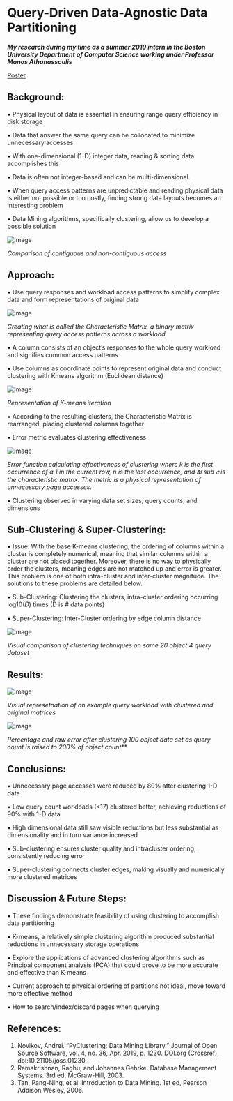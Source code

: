 # Query-Driven Data-Agnostic Data Partitioning

***My research during my time as a summer 2019 intern in the Boston University Department of Computer Science working under Professor Manos Athanassoulis***

[Poster](https://github.com/therealestkevin/Query-Driven-Data-Partitioning/files/3490406/Xu.Kevin.POSTER.pdf)

## Background:

• Physical layout of data is essential in ensuring range query efficiency in disk storage

• Data that answer the same query can be collocated to minimize unnecessary accesses

• With one-dimensional (1-D) integer data, reading & sorting data accomplishes this

• Data is often not integer-based and can be multi-dimensional.

• When query access patterns are unpredictable and reading physical data is either not possible or too costly, finding strong data layouts becomes an interesting problem

• Data Mining algorithms, specifically clustering, allow us to develop a possible solution

![image](https://user-images.githubusercontent.com/30887959/62838161-696fde00-bc2d-11e9-97e2-32bd8cfcf1fe.png)

*Comparison of contiguous and non-contiguous access*

## Approach:

• Use query responses and workload access patterns to simplify complex data and form representations of original data

![image](https://user-images.githubusercontent.com/30887959/62838225-19454b80-bc2e-11e9-93c1-84c9488b6e52.png)

*Creating what is called the Characteristic Matrix, a binary matrix representing query access patterns across a workload*

• A column consists of an object’s responses to the whole query workload and signifies common access patterns

• Use columns as coordinate points to represent original data and conduct clustering with Kmeans algorithm (Euclidean distance)

![image](https://user-images.githubusercontent.com/30887959/62838242-5f9aaa80-bc2e-11e9-8ff4-5d935789a765.png)

*Representation of K-means iteration*

• According to the resulting clusters, the Characteristic Matrix is rearranged, placing clustered columns together

• Error metric evaluates clustering effectiveness

![image](https://user-images.githubusercontent.com/30887959/62838251-8b1d9500-bc2e-11e9-9f83-6ff4812b0e1d.png)

*Error function calculating effectiveness of clustering where k is the first occurrence of a 1 in the current row, n is the last
occurrence, and 𝑀 sub 𝑐 is the characteristic matrix. The metric is a physical representation of unnecessary page accesses.*


• Clustering observed in varying data set sizes, query counts, and dimensions

## Sub-Clustering & Super-Clustering:

• Issue: With the base K-means clustering, the ordering of columns within a cluster is completely numerical, meaning that similar columns within a cluster are not placed together. Moreover, there is no way to physically order the clusters, meaning edges are not matched up and error is greater. This problem is one of both intra-cluster and inter-cluster magnitude. The solutions to these problems are detailed below.

• Sub-Clustering: Clustering the clusters, intra-cluster ordering occurring log10(𝐷) times (D is # data points)

• Super-Clustering: Inter-Cluster ordering by edge column distance

![image](https://user-images.githubusercontent.com/30887959/62838293-054e1980-bc2f-11e9-9b09-9108a03610ca.png)

*Visual comparison of clustering techniques on same 20 object 4 query dataset*

## Results:

![image](https://user-images.githubusercontent.com/30887959/62838325-552ce080-bc2f-11e9-8bde-7bf9fca054ef.png)

*Visual represetnation of an example query workload with clustered and original matrices*

![image](https://user-images.githubusercontent.com/30887959/62838338-7988bd00-bc2f-11e9-9153-86ee0eea3d14.png)

*Percentage and raw error after clustering 100 object data set as query count is raised to 200% of object count***

## Conclusions:

• Unnecessary page accesses were reduced by 80% after clustering 1-D data


• Low query count workloads (<17) clustered better, achieving reductions of 90% with 1-D data

• High dimensional data still saw visible reductions but less substantial as dimensionality and in turn variance increased

• Sub-clustering ensures cluster quality and intracluster ordering, consistently reducing error

• Super-clustering connects cluster edges, making visually and numerically more clustered matrices

## Discussion & Future Steps:

• These findings demonstrate feasibility of using clustering to accomplish data partitioning

• K-means, a relatively simple clustering algorithm produced substantial reductions in unnecessary storage operations

• Explore the applications of advanced clustering algorithms such as Principal component analysis (PCA) that could prove to be more accurate and effective than K-means

• Current approach to physical ordering of partitions not ideal, move toward more effective method

• How to search/index/discard pages when querying

## References: 

1. Novikov, Andrei. “PyClustering: Data Mining Library.” Journal of Open Source Software, vol. 4, no. 36, Apr. 2019, p. 1230. DOI.org (Crossref), doi:10.21105/joss.01230.
2. Ramakrishnan, Raghu, and Johannes Gehrke. Database Management Systems. 3rd ed, McGraw-Hill, 2003.
3. Tan, Pang-Ning, et al. Introduction to Data Mining. 1st ed, Pearson Addison Wesley, 2006.

